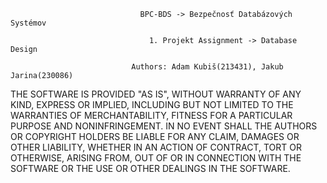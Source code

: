                                  BPC-BDS -> Bezpečnosť Databázových Systémov

                                   1. Projekt Assignment -> Database Design

                               Authors: Adam Kubiš(213431), Jakub Jarina(230086)
                                          
                                          
THE SOFTWARE IS PROVIDED "AS IS", WITHOUT WARRANTY OF ANY KIND, EXPRESS OR IMPLIED, INCLUDING BUT NOT LIMITED TO THE WARRANTIES OF MERCHANTABILITY, FITNESS FOR A PARTICULAR PURPOSE AND NONINFRINGEMENT. IN NO EVENT SHALL THE AUTHORS OR COPYRIGHT HOLDERS BE LIABLE FOR ANY CLAIM, DAMAGES OR OTHER LIABILITY, WHETHER IN AN ACTION OF CONTRACT, TORT OR OTHERWISE, ARISING FROM, OUT OF OR IN CONNECTION WITH THE SOFTWARE OR THE USE OR OTHER DEALINGS IN THE SOFTWARE.

